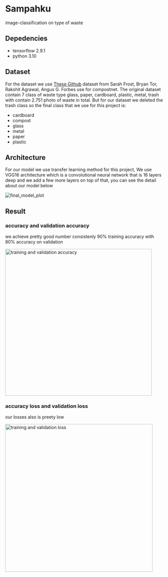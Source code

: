 # Sampahku
image-classification on type of waste

## Depedencies
* tensorflow 2.9.1
* python 3.10

## Dataset
For the dataset we use [These Github](https://github.com/sarahmfrost/compostnet) dataset from Sarah Frost, Bryan Tor, Rakshit Agrawal, Angus G. Forbes use for compostnet. The original dataset contain 7 class of waste type glass, paper, cardboard, plastic, metal, trash with contain 2.751 photo of waste in total. But for our dataset we deleted the trash class so the final class that we use for this project is:

* cardboard
* compost
* glass
* metal
* paper
* plastic

## Architecture
For our model we use transfer learning method for this project, We use VGG16 architecture which is a convolutional neural network that is 16 layers deep and we add a few more layers on top of that, you can see the detail about our model below

![final_model_plot](https://user-images.githubusercontent.com/73216938/173172380-016b6b68-0cf5-48d0-8b8b-952657bd8d32.png)

## Result
### accuracy and validation accuracy
we achieve pretty good number consistenly 90% training accuracy with 80% accuracy on validation

<img width="467" alt="training and validation accuracy" src="https://user-images.githubusercontent.com/73216938/173172511-8e5f30fb-a1f8-41a7-8584-8ea93db06824.png">

### accuracy loss and validation loss
our losses also is preety low

<img width="470" alt="training and validation loss" src="https://user-images.githubusercontent.com/73216938/173172521-b8161c04-0102-4d08-acfd-bbaa2a92ed5a.png">

